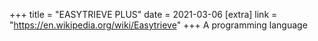 +++
title = "EASYTRIEVE PLUS"
date = 2021-03-06
[extra]
link = "https://en.wikipedia.org/wiki/Easytrieve"
+++
A programming language

